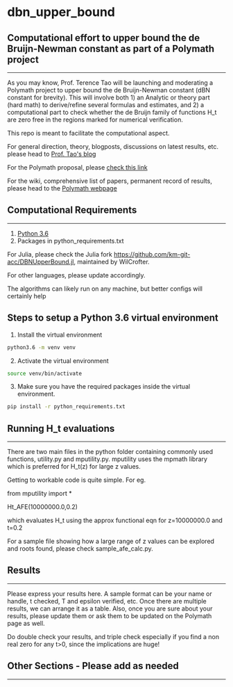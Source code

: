 # dbn_upper_bound
## Computational effort to upper bound the de Bruijn-Newman constant as part of a Polymath project
-----------------------------------------------------------------------------------------------

As you may know, Prof. Terence Tao will be launching and moderating a Polymath project to upper bound the de Bruijn-Newman constant (dBN constant for brevity). This will involve both 1) an Analytic or theory part (hard math) to derive/refine several formulas and estimates, and 2) a computational part to check whether the de Bruijn family of functions H_t are zero free in the regions marked for numerical verification.

This repo is meant to facilitate the computational aspect.

For general direction, theory, blogposts, discussions on latest results, etc. please head to [Prof. Tao's blog](https://terrytao.wordpress.com/)

For the Polymath proposal, please [check this link](https://terrytao.wordpress.com/2018/01/24/polymath-proposal-upper-bounding-the-de-bruijn-newman-constant/)

For the wiki, comprehensive list of papers, permanent record of results, please head to the [Polymath webpage](http://michaelnielsen.org/polymath1/index.php?title=De_Bruijn-Newman_constant)


## Computational Requirements
--------------------------------------------------------------------------------------------
1. [Python 3.6](https://docs.python.org/3/library/venv.html)
2. Packages in python_requirements.txt 

For Julia, please check the Julia fork https://github.com/km-git-acc/DBNUpperBound.jl, maintained by WilCrofter.

For other languages, please update accordingly.

The algorithms can likely run on any machine, but better configs will certainly help

## Steps to setup a Python 3.6 virtual environment
1. Install the virtual environment
```bash
python3.6 -m venv venv
```
2. Activate the virtual environment
```bash
source venv/bin/activate
```
3. Make sure you have the required packages inside the virtual environment. 
```bash
pip install -r python_requirements.txt
```

## Running H_t evaluations
--------------------------------------------------------------------------------------------
There are two main files in the python folder containing commonly used functions, utility.py and mputility.py. mputility uses the mpmath library which is preferred for H_t(z) for large z values.

Getting to workable code is quite simple. For eg.

from mputility import *

Ht_AFE(10000000.0,0.2)

which evaluates H_t using the approx functional eqn for z=10000000.0 and t=0.2

For a sample file showing how a large range of z values can be explored and roots found, please check sample_afe_calc.py. 

## Results
---------------------------------------------------------------------------------------------
Please express your results here. A sample format can be your name or handle, t checked, T and epsilon verified, etc. Once there are multiple results, we can arrange it as a table. Also, once you are sure about your results, please update them or ask them to be updated on the Polymath page as well.

Do double check your results, and triple check especially if you find a non real zero for any t>0, since the implications are huge! 


## Other Sections - Please add as needed
---------------------------------------------------------------------------------------------
